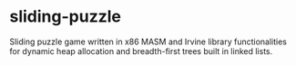 # sliding-puzzle
Sliding puzzle game written in x86 MASM and Irvine library functionalities for dynamic heap allocation and breadth-first trees built in linked lists.
